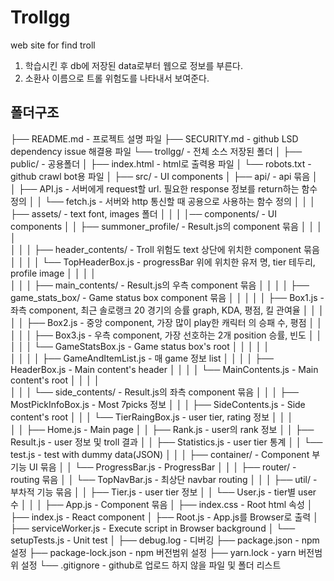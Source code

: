 # Trollgg

web site for find troll

1. 학습시킨 후 db에 저장된 data로부터 웹으로 정보를 부른다.
2. 소환사 이름으로 트롤 위험도를 나타내서 보여준다.



## 폴더구조

├── README.md                               - 프로젝트 설명 파일
├── SECURITY.md                             - github LSD dependency issue 해결용 파일
└── trollgg/                                - 전체 소스 저장된 폴더
    │
    ├── public/                             - 공용폴더
    │   ├── index.html                      - html로 출력용 파일
    │   └── robots.txt                      - github crawl bot용 파일
    │
    ├── src/                                - UI components
    │   ├── api/                            - api 묶음
    │   │   ├── API.js                      - 서버에게 request할 url. 필요한 response 정보를 return하는 함수 정의
    │   │   └── fetch.js                    - 서버와 http 통신할 때 공용으로 사용하는 함수 정의
    │   │
    │   ├── assets/                         - text font, images 폴더
    │   │
    │   │── components/                     - UI components
    │   │   ├── summoner_profile/           - Result.js의 component 묶음
    │   │   │   │   
    │   │   │   ├── header_contents/        - Troll 위험도 text 상단에 위치한 component 묶음
    │   │   │   │   └── TopHeaderBox.js     - progressBar 위에 위치한 유저 명, tier 테두리, profile image
    │   │   │   │   
    │   │   │   ├── main_contents/          - Result.js의 우측 component 묶음
    │   │   │   │   ├── game_stats_box/     - Game status box component 묶음
    │   │   │   │   │   ├── Box1.js         - 좌측 component, 최근 솔로랭크 20 경기의 승률 graph, KDA, 평점, 킬 관여율
    │   │   │   │   │   ├── Box2.js         - 중앙 component, 가장 많이 play한 캐릭터 의 승패 수, 평점
    │   │   │   │   │   ├── Box3.js         - 우측 component, 가장 선호하는 2개 position 승률, 빈도
    │   │   │   │   │   └── GameStatsBox.js - Game status box's root
    │   │   │   │   │   
    │   │   │   │   ├── GameAndItemList.js  - 매 game 정보 list
    │   │   │   │   ├── HeaderBox.js        - Main content's header
    │   │   │   │   └── MainContents.js     - Main content's root
    │   │   │   │   
    │   │   │   └── side_contents/          - Result.js의 좌측 component 묶음
    │   │   │       ├── MostPickInfoBox.js  - Most 7picks 정보
    │   │   │       ├── SideContents.js     - Side content's root
    │   │   │       └── TierRaingBox.js     - user tier, rating 정보 
    │   │   │    
    │   │   ├── Home.js                     - Main page
    │   │   ├── Rank.js                     - user의 rank 정보
    │   │   ├── Result.js                   - user 정보 및 troll 결과
    │   │   ├── Statistics.js               - user tier 통계
    │   │   └── test.js                     - test with dummy data(JSON)
    │   │
    │   ├── container/                      - Component 부기능 UI 묶음
    │   │   └── ProgressBar.js              - ProgressBar
    │   │
    │   ├── router/                         - routing 묶음
    │   │   └── TopNavBar.js                - 최상단 navbar routing
    │   │
    │   ├── util/                           - 부차적 기능 묶음
    │   │   ├── Tier.js                     - user tier 정보 
    │   │   └── User.js                     - tier별 user 수 
    │   │
    │   ├── App.js                          - Component 묶음
    │   ├── index.css                       - Root html 속성
    │   ├── index.js                        - React component 
    │   ├── Root.js                         - App.js를 Browser로 출력
    │   ├── serviceWorker.js                - Execute script in Browser background
    │   └── setupTests.js                   - Unit test
    │ 
    ├── debug.log                           - 디버깅
    ├── package.json                        - npm 설정
    ├── package-lock.json                   - npm 버전범위 설정
    ├── yarn.lock                           - yarn 버전범위 설정
    └── .gitignore                          - github로 업로드 하지 않을 파일 및 폴더 리스트